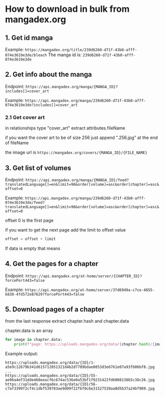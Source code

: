 # How to download in bulk from mangadex.org

## 1. Get id manga

Example: `https://mangadex.org/title/239d6260-d71f-43b0-afff-074e3619e3de/bleach`
The manga id is: `239d6260-d71f-43b0-afff-074e3619e3de`

## 2. Get info about the manga

Endpoint: `https://api.mangadex.org/manga/{MANGA_ID}?includes[]=cover_art`

Example: `https://api.mangadex.org/manga/239d6260-d71f-43b0-afff-074e3619e3de?includes[]=cover_art`

### 2.1 Get cover art

in relationships type "cover_art" extract attributes.fileName

if you want the cover art to be of size 256
just append ".256.jpg" at the end of fileName

the image url is `https://mangadex.org/covers/{MANGA_ID}/{FILE_NAME}`

## 3. Get list of volumes

Endpoint: `https://api.mangadex.org/manga/{MANGA_ID}/feed?translatedLanguage[]=en&limit=96&order[volume]=asc&order[chapter]=asc&offset=0`

Example: `https://api.mangadex.org/manga/239d6260-d71f-43b0-afff-074e3619e3de/feed?translatedLanguage[]=en&limit=96&order[volume]=asc&order[chapter]=asc&offset=0`

offset 0 is the first page

if you want to get the next page
add the limit to offset value
```python
offset = offset + limit
```

If data is empty that means

## 4. Get the pages for a chapter

Endpoint: `https://api.mangadex.org/at-home/server/{CHAPTER_ID}?forcePort443=false`

Example: `https://api.mangadex.org/at-home/server/37d6949a-c7ce-4855-b838-4fd572e87629?forcePort443=false`

## 5. Download pages of a chapter

from the last response extract chapter.hash and chapter.data

chapter.data is an array

```python
for image in chapter.data:
    print(f"page: https://uploads.mangadex.org/data/{chapter.hash}/{image}")
```

Example output:

```text
https://uploads.mangadex.org/data/{ID}/1-a5e9c12679b341d615712051321d4b2d7789bdae0853d3e6761e07a93fb06bf8.jpg
...
https://uploads.mangadex.org/data/{ID}/55-ae96a4ef31dde468eeacf6c674ac536e0a53bf1f9231422fd6008138b5c38c26.jpg
https://uploads.mangadex.org/data/{ID}/56-c7af3399f2cf4c1dbf539783ae9d09f22fbf0c6e31527539aa8d5b37a24bf989.jpg
```
